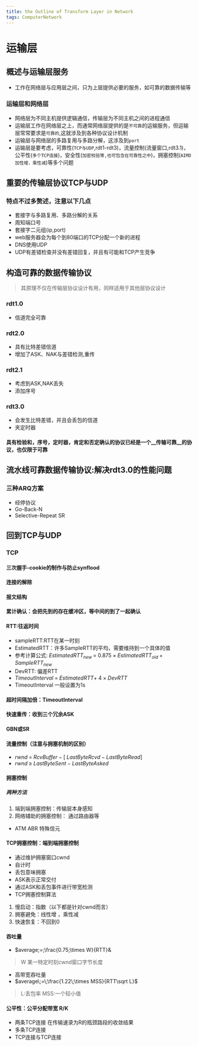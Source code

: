 ```yaml
---
title: the Outline of Transform Layer in Network
tags: ComputerNetwork
---
```


# 运输层

## 概述与运输层服务
* 工作在网络层与应用层之间，只为上层提供必要的服务，如可靠的数据传输等
### 运输层和网络层
* 网络层为不同主机提供逻辑通信，传输层为不同主机之间的进程通信
* 运输层工作在网络层之上，而通常网络层提供的是`不可靠`的运输服务，但运输层常常要求是`可靠的`,这就涉及到各种协议设计机制
* 运输层与网络层的多路复用与多路分解，这涉及到`port`
* 运输层是要考虑，可靠性(`TCP与UDP`,rdt1-rdt3)，流量控制(流量窗口,rdt3.1)，公平性(`多个TCP连接`)，安全性(`加密校验等,也可包含在可靠性之中`)，拥塞控制(`AIMD 加性增，乘性减`)等多个问题

## 重要的传输层协议TCP与UDP
### 特点不过多赘述，注意以下几点
* 套接字与多路复用、多路分解的关系
* 周知端口号
* 套接字二元组(ip,port)
* web服务器会为每个到80端口的TCP分配一个新的进程
* DNS使用UDP
* UDP有差错检查并没有差错回复，并且有可能和TCP产生竞争

## 构造可靠的数据传输协议
> 其原理不仅在传输层协议设计有用，同样适用于其他层协议设计

### rdt1.0
* 信道完全可靠
### rdt2.0
* 具有比特差错信道
* 增加了ASK、NAK与差错检测,重传

### rdt2.1 
* 考虑到ASK,NAK丢失
* 添加序号

### rdt3.0 
* 会发生比特差错，并且会丢包的信道
* 夹定时器

#### 具有检验和，序号，定时器，肯定和否定确认的协议已经是一个__传输可靠__的协议，也仅限于可靠

## 流水线可靠数据传输协议:解决rdt3.0的性能问题
### 三种ARQ方案
* 经停协议
* Go-Back-N
* Selective-Repeat SR

## 回到TCP与UDP

### TCP
#### 三次握手-cookie的制作与防止synflood
#### 连接的解除
#### 报文结构
#### 累计确认：会把先到的存在缓冲区，等中间的到了一起确认
#### RTT:往返时间
* sampleRTT:RTT在某一时刻
* EstimatedRTT：许多SampleRTT的平均，需要维持到一个具体的值
 * 参考计算公式: $EstimatedRTT_{new}\;=\;0.875\;\times\;EstimatedRTT_{old}\;+\;SampleRTT_{new}$
* DevRTT: 偏差RTT
* $TimeoutInterval\;=\;EstimatedRTT+\;4\times DevRTT$
 * TimeoutInterval 一般设置为1s

#### 超时间隔加倍：TimeoutInterval
#### 快速重传：收到三个冗余ASK
#### GBN或SR
#### 流量控制（注意与拥塞机制的区别）
* $rwnd\;=\;RcvBuffer\;-\;\lbrack\;LastByteRcvd\;-\;LastByteRead\rbrack$
* $rwnd\;\geq\;LastByteSent\;-\;LastByteAsked$

#### 拥塞控制
##### 两种方法
1. 端到端拥塞控制：传输层本身感知
2. 网络辅助的拥塞控制： 通过路由器等
* ATM ABR 特殊信元
#### TCP拥塞控制：端到端拥塞控制
* 通过维护拥塞窗口cwnd
* 自计时
 * 丢包意味拥塞
 * ASK表示正常交付
 * 通过ASK和丢包事件进行带宽检测
* TCP拥塞控制算法
 1. 慢启动：指数（以下都是针对cwnd而言）
 2. 拥塞避免：线性增 ，乘性减
 3. 快速恢复：不回到0
#### 吞吐量
* $average\;=\;\frac{0.75\;\times W}{RTT}&
> W 某一特定时刻cwnd窗口字节长度

* 高带宽吞吐量
 * $average\;=\;\frac{1.22\;\times MSS}{RTT\sqrt L}$
 > L:丢包率 MSS:一个较小值

#### 公平性：公平分配带宽 R/K
* 两条TCP连接 在传输速录为R的瓶颈路段的收敛结果
* 多条TCP连接
* TCP连接与TCP连接

